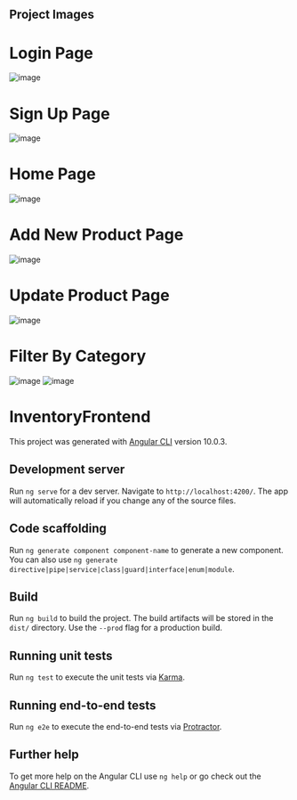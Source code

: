 ## Project Images

# Login Page
![image](https://user-images.githubusercontent.com/36818409/135333008-16506119-f980-40eb-9f03-9470714c55bc.png)

# Sign Up Page 
![image](https://user-images.githubusercontent.com/36818409/135333154-5f89a1e7-76c4-47f6-82c4-02fc035b3cc1.png)

# Home Page
![image](https://user-images.githubusercontent.com/36818409/135333289-ec014430-5186-4f59-8334-bc7412aeaf6b.png)

# Add New Product Page
![image](https://user-images.githubusercontent.com/36818409/135333440-2e3c8cca-5d89-4496-a04e-63149d15d761.png)

# Update Product Page
![image](https://user-images.githubusercontent.com/36818409/135333507-77819a7b-6081-415d-adfc-1112ff4c63d0.png)

# Filter By Category
![image](https://user-images.githubusercontent.com/36818409/135333585-ad58e18a-901b-43e3-9a06-7fa60bd008f2.png)
![image](https://user-images.githubusercontent.com/36818409/135333643-69cbb3e8-4d93-4a39-ae9f-44ec5b477772.png)






# InventoryFrontend

This project was generated with [Angular CLI](https://github.com/angular/angular-cli) version 10.0.3.

## Development server

Run `ng serve` for a dev server. Navigate to `http://localhost:4200/`. The app will automatically reload if you change any of the source files.

## Code scaffolding

Run `ng generate component component-name` to generate a new component. You can also use `ng generate directive|pipe|service|class|guard|interface|enum|module`.

## Build

Run `ng build` to build the project. The build artifacts will be stored in the `dist/` directory. Use the `--prod` flag for a production build.

## Running unit tests

Run `ng test` to execute the unit tests via [Karma](https://karma-runner.github.io).

## Running end-to-end tests

Run `ng e2e` to execute the end-to-end tests via [Protractor](http://www.protractortest.org/).

## Further help

To get more help on the Angular CLI use `ng help` or go check out the [Angular CLI README](https://github.com/angular/angular-cli/blob/master/README.md).
